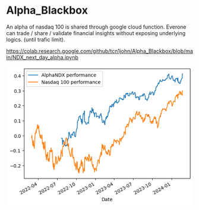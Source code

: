 # Alpha_Blackbox
An alpha of nasdaq 100 is shared through google cloud function. Everone can trade / share / validate financial insights without exposing underlying logics. (until trafic limit).

https://colab.research.google.com/github/tcn1john/Alpha_Blackbox/blob/main/NDX_next_day_alpha.ipynb

![performance](https://raw.githubusercontent.com/tcn1john/Alpha_Blackbox/main/performance.png)
